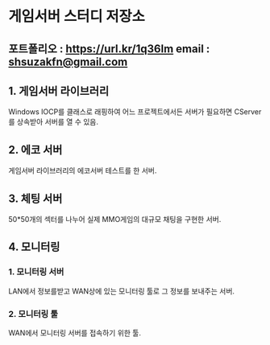 # 게임서버 스터디 저장소
포트폴리오 : https://url.kr/1q36lm
email : shsuzakfn@gmail.com
---
## 1. 게임서버 라이브러리 
Windows IOCP를 클래스로 래핑하여 어느 프로젝트에서든 서버가 필요하면 CServer를 상속받아 서버를 열 수 있음. 

## 2. 에코 서버
게임서버 라이브러리의 에코서버 테스트를 한 서버.

## 3. 체팅 서버
50*50개의 섹터를 나누어 실제 MMO게임의 대규모 채팅을 구현한 서버.

## 4. 모니터링
###   1. 모니터링 서버
LAN에서 정보를받고 WAN상에 있는 모니터링 툴로 그 정보를 보내주는 서버.

###   2. 모니터링 툴
WAN에서 모니터링 서버를 접속하기 위한 툴.